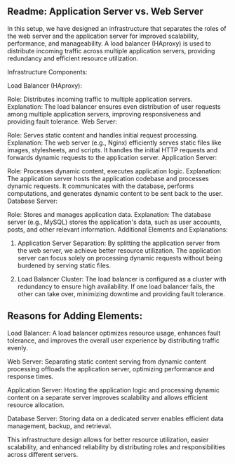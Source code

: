 ## Readme: Application Server vs. Web Server

In this setup, we have designed an infrastructure that separates the roles of the web server and the application server for improved scalability, performance, and manageability. A load balancer (HAproxy) is used to distribute incoming traffic across multiple application servers, providing redundancy and efficient resource utilization.

Infrastructure Components:

Load Balancer (HAproxy):

Role: Distributes incoming traffic to multiple application servers.
Explanation: The load balancer ensures even distribution of user requests among multiple application servers, improving responsiveness and providing fault tolerance.
Web Server:

Role: Serves static content and handles initial request processing.
Explanation: The web server (e.g., Nginx) efficiently serves static files like images, stylesheets, and scripts. It handles the initial HTTP requests and forwards dynamic requests to the application server.
Application Server:

Role: Processes dynamic content, executes application logic.
Explanation: The application server hosts the application codebase and processes dynamic requests. It communicates with the database, performs computations, and generates dynamic content to be sent back to the user.
Database Server:

Role: Stores and manages application data.
Explanation: The database server (e.g., MySQL) stores the application's data, such as user accounts, posts, and other relevant information.
Additional Elements and Explanations:

1. Application Server Separation:
By splitting the application server from the web server, we achieve better resource utilization. The application server can focus solely on processing dynamic requests without being burdened by serving static files.

2. Load Balancer Cluster:
The load balancer is configured as a cluster with redundancy to ensure high availability. If one load balancer fails, the other can take over, minimizing downtime and providing fault tolerance.

## Reasons for Adding Elements:

Load Balancer: A load balancer optimizes resource usage, enhances fault tolerance, and improves the overall user experience by distributing traffic evenly.

Web Server: Separating static content serving from dynamic content processing offloads the application server, optimizing performance and response times.

Application Server: Hosting the application logic and processing dynamic content on a separate server improves scalability and allows efficient resource allocation.

Database Server: Storing data on a dedicated server enables efficient data management, backup, and retrieval.

This infrastructure design allows for better resource utilization, easier scalability, and enhanced reliability by distributing roles and responsibilities across different servers.
